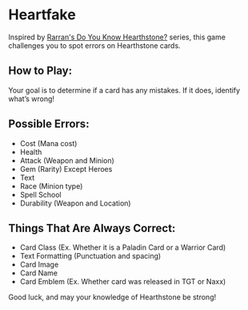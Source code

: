 
# Heartfake

Inspired by [Rarran's Do You Know Hearthstone?](https://www.youtube.com/playlist?list=PLbWetr69v7tlIa6x6n_k7OCwdmZ3YPzDj) series, this game challenges you to spot errors on Hearthstone cards.

## How to Play:

Your goal is to determine if a card has any mistakes. If it does, identify what’s wrong!

## Possible Errors:
- Cost (Mana cost)
- Health
- Attack (Weapon and Minion)
- Gem (Rarity) Except Heroes
- Text
- Race (Minion type)
- Spell School
- Durability (Weapon and Location)
## Things That Are Always Correct:
- Card Class (Ex. Whether it is a Paladin Card or a Warrior Card)
- Text Formatting (Punctuation and spacing)
- Card Image
- Card Name
- Card Emblem (Ex. Whether card was released in TGT or Naxx)

Good luck, and may your knowledge of Hearthstone be strong!
